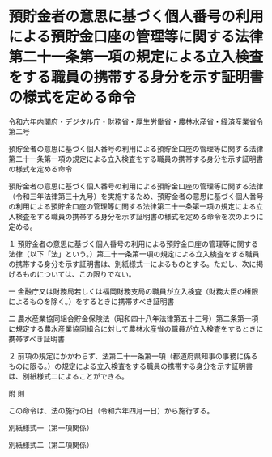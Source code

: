 # 預貯金者の意思に基づく個人番号の利用による預貯金口座の管理等に関する法律第二十一条第一項の規定による立入検査をする職員の携帯する身分を示す証明書の様式を定める命令

令和六年内閣府・デジタル庁・財務省・厚生労働省・農林水産省・経済産業省令第二号

預貯金者の意思に基づく個人番号の利用による預貯金口座の管理等に関する法律第二十一条第一項の規定による立入検査をする職員の携帯する身分を示す証明書の様式を定める命令

預貯金者の意思に基づく個人番号の利用による預貯金口座の管理等に関する法律（令和三年法律第三十九号）を実施するため、預貯金者の意思に基づく個人番号の利用による預貯金口座の管理等に関する法律第二十一条第一項の規定による立入検査をする職員の携帯する身分を示す証明書の様式を定める命令を次のように定める。

１ 預貯金者の意思に基づく個人番号の利用による預貯金口座の管理等に関する法律（以下「法」という。）第二十一条第一項の規定による立入検査をする職員の携帯する身分を示す証明書は、別紙様式一によるものとする。ただし、次に掲げるものについては、この限りでない。

一 金融庁又は財務局若しくは福岡財務支局の職員が立入検査（財務大臣の権限によるものを除く。）をするときに携帯すべき証明書

二 農水産業協同組合貯金保険法（昭和四十八年法律第五十三号）第二条第一項に規定する農水産業協同組合に対して農林水産省の職員が立入検査をするときに携帯すべき証明書

２ 前項の規定にかかわらず、法第二十一条第一項（都道府県知事の事務に係るものに限る。）の規定による立入検査をする職員の携帯する身分を示す証明書は、別紙様式二によることができる。

附 則

この命令は、法の施行の日（令和六年四月一日）から施行する。

別紙様式一（第一項関係）

[](/./pict/2FH00000072196.pdf)

別紙様式二（第二項関係）

[](/./pict/2FH00000072197.pdf)
